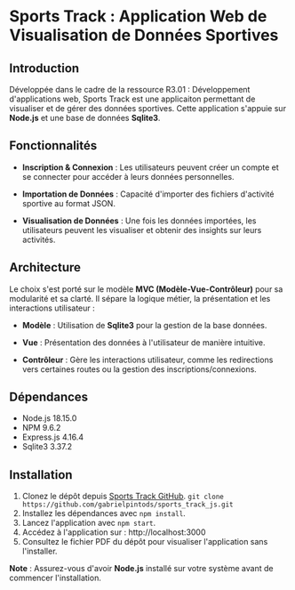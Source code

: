 # Sports Track : Application Web de Visualisation de Données Sportives

## Introduction

Développée dans le cadre de la ressource R3.01 : Développement d'applications web, Sports Track est une applicaiton permettant de visualiser et de gérer des données sportives. Cette application s'appuie sur **Node.js** et une base de données **Sqlite3**.

## Fonctionnalités

- **Inscription & Connexion** : Les utilisateurs peuvent créer un compte et se connecter pour accéder à leurs données personnelles.

- **Importation de Données** : Capacité d'importer des fichiers d'activité sportive au format JSON.

- **Visualisation de Données** : Une fois les données importées, les utilisateurs peuvent les visualiser et obtenir des insights sur leurs activités.

## Architecture

Le choix s'est porté sur le modèle **MVC (Modèle-Vue-Contrôleur)** pour sa modularité et sa clarté. Il sépare la logique métier, la présentation et les interactions utilisateur :

- **Modèle** : Utilisation de **Sqlite3** pour la gestion de la base données.

- **Vue** : Présentation des données à l'utilisateur de manière intuitive.

- **Contrôleur** : Gère les interactions utilisateur, comme les redirections vers certaines routes ou la gestion des inscriptions/connexions.
## Dépendances

- Node.js 18.15.0
- NPM 9.6.2
- Express.js 4.16.4
- Sqlite3 3.37.2

## Installation

1. Clonez le dépôt depuis [Sports Track GitHub](URL_DU_REPO). `git clone https://github.com/gabrielpintods/sports_track_js.git`
2. Installez les dépendances avec `npm install`.
4. Lancez l'application avec `npm start`.
5. Accédez à l'application sur : http://localhost:3000
6. Consultez le fichier PDF du dépôt pour visualiser l'application sans l'installer.

**Note** : Assurez-vous d'avoir **Node.js** installé sur votre système avant de commencer l'installation.